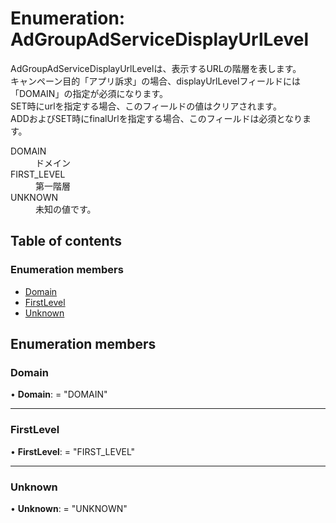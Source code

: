 # Enumeration: AdGroupAdServiceDisplayUrlLevel


<div lang=\"ja\"> AdGroupAdServiceDisplayUrlLevelは、表示するURLの階層を表します。<br> キャンペーン目的「アプリ訴求」の場合、displayUrlLevelフィールドには「DOMAIN」の指定が必須になります。<br> SET時にurlを指定する場合、このフィールドの値はクリアされます。<br> ADDおよびSET時にfinalUrlを指定する場合、このフィールドは必須となります。 </div>  <dl class=term>   <dt class=\"term__item\">DOMAIN</dt>   <dd class=\"term__desc\"><span lang=\"ja\">ドメイン</span></dd>   <dt class=\"term__item\">FIRST_LEVEL</dt>   <dd class=\"term__desc\"><span lang=\"ja\">第一階層</span></dd>   <dt class=\"term__item\">UNKNOWN</dt>   <dd class=\"term__desc\"><span lang=\"ja\">未知の値です。</span></dd> </dl>

## Table of contents

### Enumeration members

- [Domain](adgroupadservicedisplayurllevel.md#domain)
- [FirstLevel](adgroupadservicedisplayurllevel.md#firstlevel)
- [Unknown](adgroupadservicedisplayurllevel.md#unknown)

## Enumeration members

### Domain

• **Domain**: = "DOMAIN"

___

### FirstLevel

• **FirstLevel**: = "FIRST\_LEVEL"

___

### Unknown

• **Unknown**: = "UNKNOWN"
